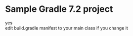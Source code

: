 # Sample Gradle 7.2 project

yes    
edit build.gradle manifest to your main class if you change it
